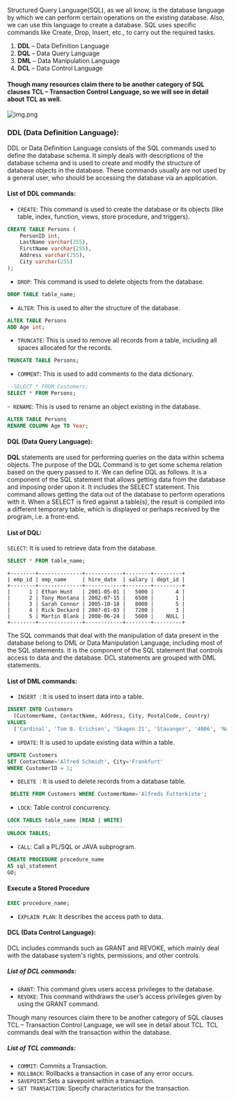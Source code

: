 Structured Query Language(SQL), as we all know, is the database language by which we can perform certain operations on the existing database. Also, we can use this language to create a database. SQL uses specific commands like Create, Drop, Insert, etc., to carry out the required tasks.
1. **DDL** – Data Definition Language
2. **DQL** – Data Query Language
3. **DML** – Data Manipulation Language
4. **DCL** – Data Control Language

#### Though many resources claim there to be another category of SQL clauses TCL – Transaction Control Language, so we will see in detail about TCL as well.
![img.png](../assets/sql-commnad.png)

### DDL (Data Definition Language):
DDL or Data Definition Language consists of the SQL commands used to define the database schema. It simply deals with descriptions of the database schema and is used to create and modify the structure of database objects in the database. These commands usually are not used by a general user, who should be accessing the database via an application.

#### List of DDL commands:
- `CREATE`: This command is used to create the database or its objects (like table, index, function, views, store procedure, and triggers).
```sql
CREATE TABLE Persons (
    PersonID int,
    LastName varchar(255),
    FirstName varchar(255),
    Address varchar(255),
    City varchar(255)
);
```
- `DROP`: This command is used to delete objects from the database.

```sql
DROP TABLE table_name;
```
- `ALTER`: This is used to alter the structure of the database.
```sql
ALTER TABLE Persons
ADD Age int; 
```
- `TRUNCATE`: This is used to remove all records from a table, including all spaces allocated for the records.
```sql
TRUNCATE TABLE Persons;
```
- `COMMENT`: This is used to add comments to the data dictionary.
```sql
--SELECT * FROM Customers;
SELECT * FROM Persons;
```
-` RENAME`: This is used to rename an object existing in the database.
```sql
ALTER TABLE Persons
RENAME COLUMN Age TO Year;
```

#### DQL (Data Query Language):
**DQL** statements are used for performing queries on the data within schema objects. The purpose of the DQL Command is to get some schema relation based on the query passed to it. We can define DQL as follows. It is a component of the SQL statement that allows getting data from the database and imposing order upon it. It includes the SELECT statement. This command allows getting the data out of the database to perform operations with it. When a SELECT is fired against a table(s), the result is compiled into a different temporary table, which is displayed or perhaps received by the program, i.e. a front-end.

#### List of DQL:
`SELECT`: It is used to retrieve data from the database.
```sql
SELECT * FROM table_name;
```
```
+--------+--------------+------------+--------+---------+
| emp_id | emp_name     | hire_date  | salary | dept_id |
+--------+--------------+------------+--------+---------+
|      1 | Ethan Hunt   | 2001-05-01 |   5000 |       4 |
|      2 | Tony Montana | 2002-07-15 |   6500 |       1 |
|      3 | Sarah Connor | 2005-10-18 |   8000 |       5 |
|      4 | Rick Deckard | 2007-01-03 |   7200 |       3 |
|      5 | Martin Blank | 2008-06-24 |   5600 |    NULL |
+--------+--------------+------------+--------+---------+
```
The SQL commands that deal with the manipulation of data present in the database belong to DML or Data Manipulation Language, including most of the SQL statements. It is the component of the SQL statement that controls access to data and the database. DCL statements are grouped with DML statements.

#### List of DML commands:
- `INSERT `: It is used to insert data into a table.
```sql
INSERT INTO Customers
  (CustomerName, ContactName, Address, City, PostalCode, Country)
VALUES
  ('Cardinal', 'Tom B. Erichsen', 'Skagen 21', 'Stavanger', '4006', 'Norway');
```
- `UPDATE`: It is used to update existing data within a table.

```sql
UPDATE Customers
SET ContactName='Alfred Schmidt', City='Frankfurt'
WHERE CustomerID = 1;
```
- `DELETE `: It is used to delete records from a database table.
```sql
 DELETE FROM Customers WHERE CustomerName='Alfreds Futterkiste'; 
```
- `LOCK`: Table control concurrency.
```sql
LOCK TABLES table_name [READ | WRITE]
--------------------------------------
UNLOCK TABLES;
```
- `CALL`: Call a PL/SQL or JAVA subprogram.
```sql
CREATE PROCEDURE procedure_name
AS sql_statement
GO;
```
#### Execute a Stored Procedure
```sql
EXEC procedure_name;
```
- `EXPLAIN PLAN`: It describes the access path to data.

#### DCL (Data Control Language):
DCL includes commands such as GRANT and REVOKE, which mainly deal with the database system's rights, permissions, and other controls.

##### List of  DCL commands:
- `GRANT`: This command gives users access privileges to the database.
- `REVOKE`: This command withdraws the user’s access privileges given by using the GRANT command.

Though many resources claim there to be another category of SQL clauses TCL – Transaction Control Language, we will see in detail about TCL. TCL commands deal with the transaction within the database.

##### List of TCL commands:
- `COMMIT`: Commits a Transaction.
- `ROLLBACK`: Rollbacks a transaction in case of any error occurs.
- `SAVEPOINT`:Sets a savepoint within a transaction.
- `SET TRANSACTION`: Specify characteristics for the transaction.
